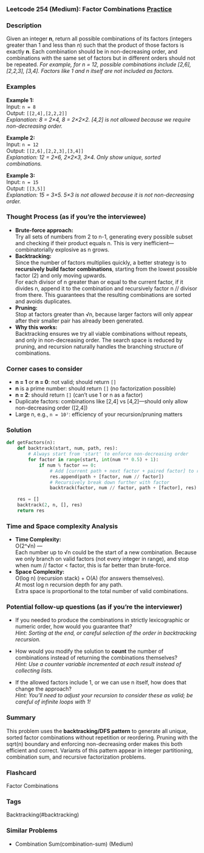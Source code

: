 ### Leetcode 254 (Medium): Factor Combinations [Practice](https://leetcode.com/problems/factor-combinations)

### Description  
Given an integer **n**, return all possible combinations of its factors (integers greater than 1 and less than *n*) such that the product of those factors is exactly **n**. Each combination should be in non-decreasing order, and combinations with the same set of factors but in different orders should not be repeated. *For example, for n = 12, possible combinations include [2,6], [2,2,3], [3,4]. Factors like 1 and n itself are not included as factors.*

### Examples  

**Example 1:**  
Input: `n = 8`  
Output: `[[2,4],[2,2,2]]`  
*Explanation: 8 = 2×4, 8 = 2×2×2. [4,2] is not allowed because we require non-decreasing order.*

**Example 2:**  
Input: `n = 12`  
Output: `[[2,6],[2,2,3],[3,4]]`  
*Explanation: 12 = 2×6, 2×2×3, 3×4. Only show unique, sorted combinations.*

**Example 3:**  
Input: `n = 15`  
Output: `[[3,5]]`  
*Explanation: 15 = 3×5. 5×3 is not allowed because it is not non-decreasing order.*

### Thought Process (as if you’re the interviewee)  
- **Brute-force approach:**  
  Try all sets of numbers from 2 to n-1, generating every possible subset and checking if their product equals n. This is very inefficient—combinatorially explosive as n grows.
- **Backtracking:**  
  Since the number of factors multiplies quickly, a better strategy is to **recursively build factor combinations**, starting from the lowest possible factor (2) and only moving upwards.  
  For each divisor of n greater than or equal to the current factor, if it divides n, append it to the combination and recursively factor n // divisor from there. This guarantees that the resulting combinations are sorted and avoids duplicates.
- **Pruning:**  
  Stop at factors greater than √n, because larger factors will only appear after their smaller pair has already been generated.
- **Why this works:**  
  Backtracking ensures we try all viable combinations without repeats, and only in non-decreasing order. The search space is reduced by pruning, and recursion naturally handles the branching structure of combinations.

### Corner cases to consider  
- **n = 1** or **n = 0**: not valid; should return `[]`
- **n** is a prime number: should return `[]` (no factorization possible)
- **n = 2**: should return `[]` (can’t use 1 or n as a factor)
- Duplicate factors: combinations like [2,4] vs [4,2]—should only allow non-decreasing order ([2,4])
- Large n, e.g., `n = 10⁷`: efficiency of your recursion/pruning matters

### Solution

```python
def getFactors(n):
    def backtrack(start, num, path, res):
        # Always start from 'start' to enforce non-decreasing order
        for factor in range(start, int(num ** 0.5) + 1):
            if num % factor == 0:
                # Add [current path + next factor + paired factor] to result
                res.append(path + [factor, num // factor])
                # Recursively break down further with factor
                backtrack(factor, num // factor, path + [factor], res)
    
    res = []
    backtrack(2, n, [], res)
    return res
```

### Time and Space complexity Analysis  

- **Time Complexity:**  
  O(2^√n) —  
  Each number up to √n could be the start of a new combination. Because we only branch on valid factors (not every integer in range), and stop when num // factor < factor, this is far better than brute-force.
- **Space Complexity:**  
  O(log n) (recursion stack) + O(A) (for answers themselves).  
  At most log n recursion depth for any path.  
  Extra space is proportional to the total number of valid combinations.

### Potential follow-up questions (as if you’re the interviewer)  

- If you needed to produce the combinations in strictly lexicographic or numeric order, how would you guarantee that?  
  *Hint: Sorting at the end, or careful selection of the order in backtracking recursion.*
  
- How would you modify the solution to **count** the number of combinations instead of returning the combinations themselves?  
  *Hint: Use a counter variable incremented at each result instead of collecting lists.*

- If the allowed factors include 1, or we can use n itself, how does that change the approach?  
  *Hint: You’ll need to adjust your recursion to consider these as valid; be careful of infinite loops with 1!*

### Summary
This problem uses the **backtracking/DFS pattern** to generate all unique, sorted factor combinations without repetition or reordering. Pruning with the sqrt(n) boundary and enforcing non-decreasing order makes this both efficient and correct. Variants of this pattern appear in integer partitioning, combination sum, and recursive factorization problems.


### Flashcard
Factor Combinations

### Tags
Backtracking(#backtracking)

### Similar Problems
- Combination Sum(combination-sum) (Medium)